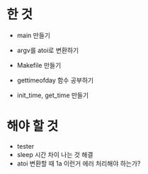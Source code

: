 # 한 것
- main 만들기
- argv를 atoi로 변환하기
- Makefile 만들기

- gettimeofday 함수 공부하기
- init_time, get_time 만들기

# 해야 할 것
- tester
- sleep 시간 차이 나는 것 해결
- atoi 변환할 때 1a 이런거 에러 처리해야 하는가?